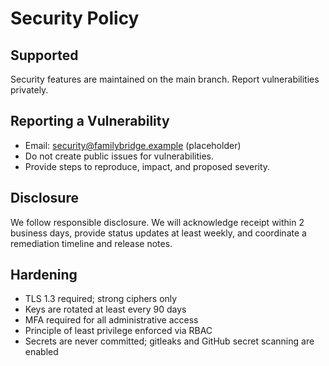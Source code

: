 # Security Policy

## Supported
Security features are maintained on the main branch. Report vulnerabilities privately.

## Reporting a Vulnerability
- Email: security@familybridge.example (placeholder)
- Do not create public issues for vulnerabilities.
- Provide steps to reproduce, impact, and proposed severity.

## Disclosure
We follow responsible disclosure. We will acknowledge receipt within 2 business days, provide status updates at least weekly, and coordinate a remediation timeline and release notes.

## Hardening
- TLS 1.3 required; strong ciphers only
- Keys are rotated at least every 90 days
- MFA required for all administrative access
- Principle of least privilege enforced via RBAC
- Secrets are never committed; gitleaks and GitHub secret scanning are enabled
